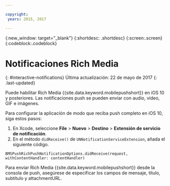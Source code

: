 ```yaml
---

copyright:
 years: 2015, 2017

---
```


{:new_window: target="_blank"}
{:shortdesc: .shortdesc}
{:screen:.screen}
{:codeblock:.codeblock}

# Notificaciones Rich Media
{: #interactive-notifications}
Última actualización: 22 de mayo de 2017
{: .last-updated}


Puede habilitar Rich Media {{site.data.keyword.mobilepushshort}} en iOS 10 y posteriores. Las notificaciones push se pueden enviar con audio, vídeo, GIF e imágenes. 

Para configurar la aplicación de modo que reciba push completo en iOS 10, siga estos pasos:  

1. En Xcode, seleccione **File** > **Nuevo** > **Destino** > **Extensión de servicio de notificación**.
2. En el método `didReceive()` de `UNNotificationServiceExtension`, añada el siguiente código.
```
BMSPushRichPushNotificationOptions.didReceive(request, withContentHandler: contentHandler)
```
	
Para enviar Rich Media {{site.data.keyword.mobilepushshort}} desde la consola de push, asegúrese de especificar los campos de mensaje, título, subtítulo y attachmentURL.
